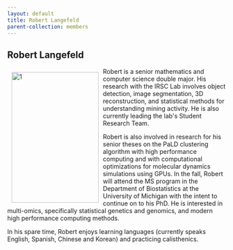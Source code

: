 ```yaml
---
layout: default
title: Robert Langefeld
parent-collection: members
---
```


## Robert Langefeld
<img src="/media/members/hd/robert_langefeld.png" alt="1" width = 200px height = 300px style="object-fit: cover; float: left; margin: 10px">

Robert is a senior mathematics and computer science double major. His research with the 
IRSC Lab involves object detection, image segmentation, 3D reconstruction, and statistical 
methods for understanding mining activity. He is also currently leading the lab's 
Student Research Team.


Robert is also involved in research for his senior theses on the PaLD clustering algorithm with high performance 
computing and with computational optimizations for molecular dynamics simulations using GPUs. In the fall, Robert
will attend the MS program in the Department of Biostatistics at the University of Michigan with the intent to 
continue on to his PhD. He is interested in multi-omics, specifically statistical genetics and genomics, and 
modern high performance computing methods.

In his spare time, Robert enjoys learning languages (currently speaks English, Spanish, Chinese 
and Korean) and practicing calisthenics.